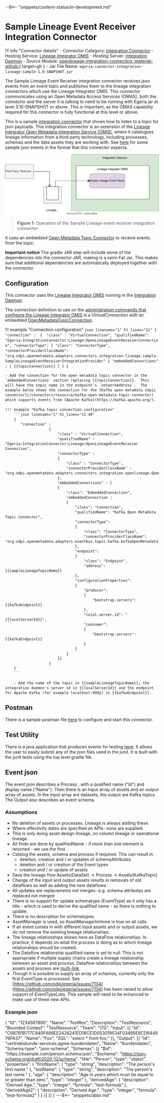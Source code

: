 <!-- SPDX-License-Identifier: CC-BY-4.0 -->
<!-- Copyright Contributors to the ODPi Egeria project. -->

--8<-- "snippets/content-status/in-development.md"

# Sample Lineage Event Receiver Integration Connector

!!! info "Connector details"
    - Connector Category: [Integration Connector](/concepts/integration-connector)
    - Hosting Service: [Lineage Integrator OMIS](/services/omis/lineage-integrator/overview)
    - Hosting Server: [Integration Daemon](/concepts/integration-daemon)
    - Source Module: [openlineage-integration-connectors :material-github:](https://github.com/odpi/egeria-connector-integration-lineage-event-driven-sample){ target=gh }
    - Jar File Name: `egeria-connector-integration-lineage-sample-1.0-SNAPSHOT.jar`

The Sample Lineage Event Receiver integration connector receives json events from an event topic and publishes them to the lineage integration connectors which use the Lineage Integrator OMIS.
This connector communicates using an Open Metadata Access Services (OMAS), both the connector and the server it is talking to need to be running with Egeria jar at level 3.15-SNAPSHOT or above.
This is important, as the OMAS capability required for this connector is fully functional at this level or above. 

This is a sample [integration connector](https://egeria-project.org/concepts/integration-connector/?h=integration+conne) that shows how
to listen to a topic for json payloads. This integration connector is an extension of the
[Lineage Integrator Open Metadata Integration Service (OMIS)](https://egeria-project.org/services/omis/lineage-integrator/overview/), where it
catalogues lineage information from a third party technology, including processes,
schemas and the data assets they are working with. See [here](https://github.com/odpi/egeria-connector-integration-lineage-event-driven-sample/tree/main/src/test/resources)
for some sample json events in the format that this connector expects.


![Figure 1](sample-lineage-event-receiver-integration-connector.svg)
> **Figure 1:** Operation of the Sample Lineage event receiver integration connector

It uses an embedded [Open Metadata Topic Connector](/concepts/open-metadata-topic-connector) to receive events from the topic.

__Important notice__
The gradle JAR step will include some of the dependencies into the connector JAR, making is a semi-Fat Jar. This makes sure that additional dependencies are automatically deployed together with the connector.

## Configuration

This connector uses the [Lineage Integrator OMIS](/services/omis/lineage-integrator/overview) running in the [Integration Daemon](/concepts/integration-daemon).

The connection definition to use on the [administration commands that configure the Lineage Integrator OMIS](/guides/admin/servers/configuring-an-integration-daemon/#configure-the-integration-services) is a *VirtualConnection* with an embedded [OpenMetadataTopicConnection](/concepts/open-metadata-topic-connector). 

!!! example "Connection configuration"
    ```json linenums="1" hl_lines="11"
    {
       "connection" : 
                    { 
                        "class" : "VirtualConnection",
                         "qualifiedName": "Egeria:IntegrationConnector:Lineage:OpenLineageEventReceiverConnection",
                        "connectorType": {
                           "class": "ConnectorType",
                           "connectorProviderClassName": "org.odpi.openmetadata.adapters.connectors.integration.lineage.sample.SampleLineageEventReceiverIntegrationProvider"
                         }
                         "embeddedConnections" : [ {{topicConnection}} ]
                    }
    }
    ```

    - Add the connection for the open metadata topic connector in the `embeddedConnections` section replacing {{topicConnection}}.  This will have the topic name in the endpoint's `networkAddress`.  The example below shows the connection for the [Kafka open metadata topic connector](/connectors/resource/kafka-open-metadata-topic-connector) which supports events from [Apache Kafka](https://kafka.apache.org/).

    !!! example "Kafka topic connection configuration"
        ```json linenums="1" hl_lines="11-40"
        {
           "connection" : 
                        { 
                            "class" : "VirtualConnection",
                            "qualifiedName" : "Egeria:IntegrationConnector:Lineage:OpenLineageEventReceiver Connection",
                            "connectorType" : 
                            {
                                "class" : "ConnectorType",
                                "connectorProviderClassName" : "org.odpi.openmetadata.adapters.connectors.integration.openlineage.OpenLineageEventReceiverIntegrationProvider"
                            },
                            "embeddedConnections" : [
                            {
                                "class": "EmbeddedConnection",
                                "embeddedConnection : 
                                {
                                    "class": "Connection",
                                    "qualifiedName": "Kafka Open Metadata Topic Connector",
                                    "connectorType":
                                    {
                                        "class": "ConnectorType",
                                        "connectorProviderClassName": "org.odpi.openmetadata.adapters.eventbus.topic.kafka.KafkaOpenMetadataTopicProvider"      
                                    },
                                    "endpoint":
                                    {
                                        "class": "Endpoint",
                                        "address": {{sampleLineageTopicName}}
                                    },
                                    "configurationProperties": 
                                    {
                                        "producer": 
                                        {
                                            "bootstrap.servers": {{kafkaEndpoint}}
                                        },
                                        "local.server.id": "{{localServerId}}",
                                        "consumer":
                                        {
                                            "bootstrap.servers": {{kafkaEndpoint}}
                                        }
                                    }
                                }
                            }]
                        }
        }
        ```
        
        - Add the name of the topic in {{sampleLineageTopicName}}; the integration daemon's server id in {{localServerId}} and the endpoint for Apache Kafka (for example localhost:9092) in {{kafkaEndpoint}}.



## Postman
There is a sample postman file [here](https://github.com/odpi/egeria-connector-integration-lineage-event-driven-sample/blob/main/postman/Egeria%20Integration%20Connector%20sample%20event%20Lineage.postman_collection.json) to
configure and start this connector.

## Test Utility
There is a java application that produces events for testing [here](https://github.com/odpi/egeria-connector-integration-lineage-event-driven-sample/blob/main/src/test/java/org/odpi/openmetadata/adapters/connectors/integration/lineage/sample/utils/EventProducerUtility.java). It allows the user to easily submit any of the json files used in the junit.
It is built with the junit tests using the top level gradle file.

## Event json

The event json describes a Process , with a qualified name ("Id") and display name ("Name").
Then there is an Input array of assets and an output array of assets. In the input array are datasets, the output are Kafka topics.
The Output also describes an event schema.

### Assumptions
- No deletion of assets or processes. Lineage is always adding these.
- Where effectivity dates are specified on APIs- none are supplied.
- This is only doing asset design lineage, no column lineage or operational lineage.
- All finds are done by qualifiedName - if more than one element is returned - we use the first.
- Catalog the assets, schema and process if required. This can result in
    - deletion, creation and / or updates of schemaAttributes
    - deletion and / or creation of the Event types
    - creation and / or update of assets
- Save the lineage flow Assets(DataSet) -> Process -> Assets(KafkaTopic)
- Change of the input and output assets results in removals of old dataflows as well as adding the new dataflows.
- All updates are replacements not merges- e.g. schema attributes are replaced not merged
- There is no support for update schematype (EventType) as it only has a title - which is used to derive the qualified name - so there is nothing to update.
- There is no description for schematypes.
- AssetManager is used, so AssetManagerIsHome is true on all calls.
- If an event comes in with different input assets and or output assets, we do not remove the existing lineage relationships.
- The lineage relationships shown here as DataFlow relationships. In practice, it depends on
  what the process is doing as to which lineage relationships should be created.
- The Dataflow relationship qualified name is set to null. This is not appropriate if multiple
  supply chains create a lineage relationship between an asset and process. Dataflow relationships between the assets and process are [multi-link](https://egeria-project.org/concepts/uni-multi-link/?h=multi+link#multi-link-relationships).
- Though it is possible to supply an array of schemas, currently only the first EventType is processed. See [https://github.com/odpi/egeria/issues/7134](https://github.com/odpi/egeria/issues/7134) has been raised to allow
  support of EventTypeLists. This sample will need to be enhanced to make use of these new APIs.


### Example json
{
"Id": "1234567890",
"Name": "TestRes",
"Description": "TestResource",
"Bounded Context": "TestResource",
"Team": "ITG",
"Input": [{
"Id": "C6B7B1B717C840F686EE2426241ED18CE1D053019534F03495E8CD644976FA37",
"Name": "Foo",
"SQL": "select * from foo;"
}],
"Output": [{
"Id": "vertriebskunde-services.agree-kundendaten",
"Name": "Kundendaten",
"Schema-type": "json-schema",
"Schemas": [{
"$id": "https://example.com/person.schema.json",
"$schema": "https://json-schema.org/draft/2020-12/schema",
"title": "Person",
"type": "object",
"properties": {
"firstName": {
"type": "string",
"description": "The person's first name."
},
"lastName": {
"type": "string",
"description": "The person's last name."
},
"age": {
"description": "Age in years which must be equal to or greater than zero.",
"type": "integer"
},
"derivedAge": {
"description": "Derived Age.",
"type": "integer",
"formula": "test-formula"
},
"derivedAge2": {
"description": "Derived Age.",
"type": "integer",
"formula": "test-formula2"
}
}
}]
}]
}
---8<-- "snippets/abbr.md"
